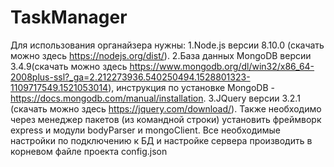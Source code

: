 ﻿# TaskManager
Для использования органайзера нужны:
 1.Node.js версии 8.10.0 (скачать можно здесь https://nodejs.org/dist/).
 2.База данных MongoDB версии 3.4.9(скачать можно здесь https://www.mongodb.org/dl/win32/x86_64-2008plus-ssl?_ga=2.212273936.540250494.1528801323-1109717549.1521053014),
инструкция по установке MongoDB - https://docs.mongodb.com/manual/installation.
 3.JQuery версии 3.2.1 (скачать можно здесь https://jquery.com/download/).
 Также необходимо через менеджер пакетов (из командной строки) установить фреймворк express и модули bodyParser и mongoClient.
Все необходимые настройки по подключению к БД и настройке сервера производить в корневом файле проекта config.json
